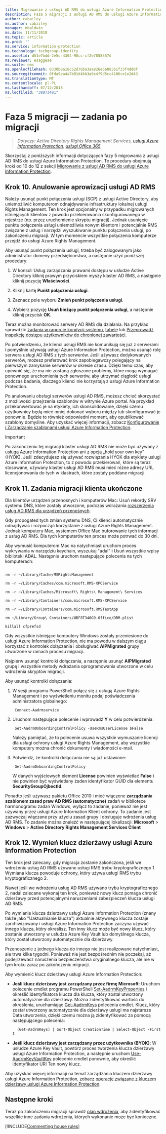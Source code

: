 ```yaml
---
title: Migrowanie z usługi AD RMS do usługi Azure Information Protection — faza 5
description: Faza 5 migracji z usługi AD RMS do usługi Azure Information Protection, obejmująca kroki od 10 do 12 z sekcji Migrowanie z usługi AD RMS do usługi Azure Information Protection.
author: cabailey
ms.author: cabailey
manager: mbaldwin
ms.date: 11/11/2018
ms.topic: article
ms.prod: ''
ms.service: information-protection
ms.technology: techgroup-identity
ms.assetid: d51e7bdd-2e5c-4304-98cc-cf2e7858557d
ms.reviewer: esaggese
ms.suite: ems
ms.openlocfilehash: 0330b8a18c52d76ba3aa926e66085b1f33f4dd0f
ms.sourcegitcommit: 0fda9ea4a7b91d4bb3a9e4f9d5cc4106ce1e2d43
ms.translationtype: MT
ms.contentlocale: pl-PL
ms.lasthandoff: 07/12/2018
ms.locfileid: "38973481"
---
```

# <a name="migration-phase-5---post-migration-tasks"></a>Faza 5 migracji — zadania po migracji

>*Dotyczy: Active Directory Rights Management Services, [usługi Azure Information Protection](https://azure.microsoft.com/pricing/details/information-protection), [usługi Office 365](http://download.microsoft.com/download/E/C/F/ECF42E71-4EC0-48FF-AA00-577AC14D5B5C/Azure_Information_Protection_licensing_datasheet_EN-US.pdf)*


Skorzystaj z poniższych informacji dotyczących fazy 5 migrowania z usługi AD RMS do usługi Azure Information Protection. Te procedury obejmują kroki od 10 do 12 z sekcji [Migrowanie z usługi AD RMS do usługi Azure Information Protection](migrate-from-ad-rms-to-azure-rms.md).

## <a name="step-10-deprovision-ad-rms"></a>Krok 10. Anulowanie aprowizacji usługi AD RMS

Należy usunąć punkt połączenia usługi (SCP) z usługi Active Directory, aby uniemożliwić komputerom odnajdywanie infrastruktury lokalnej usługi Rights Management. Ten krok jest opcjonalny w przypadku migrowanych istniejących klientów z powodu przekierowania skonfigurowanego w rejestrze (np. przez uruchomienie skryptu migracji). Jednak usunięcie punktu połączenia usługi uniemożliwia nowym klientom i potencjalnie RMS związane z usług i narzędzi wyszukiwanie punktu połączenia usługi, po zakończeniu migracji. W tym momencie wszystkie połączenia komputerze przejdź do usługi Azure Rights Management. 

Aby usunąć punkt połączenia usługi, trzeba być zalogowanym jako administrator domeny przedsiębiorstwa, a następnie użyć poniższej procedury:

1. W konsoli Usług zarządzania prawami dostępu w usłudze Active Directory kliknij prawym przyciskiem myszy klaster AD RMS, a następnie kliknij pozycję **Właściwości**.

2. Kliknij kartę **Punkt połączenia usługi**.

3. Zaznacz pole wyboru **Zmień punkt połączenia usługi**.

4. Wybierz pozycję **Usuń bieżący punkt połączenia usługi**, a następnie kliknij przycisk **OK**.

Teraz można monitorować serwery AD RMS dla działania. Na przykład sprawdzić [żądania w raporcie kondycji systemu](https://technet.microsoft.com/library/ee221012%28v=ws.10%29.aspx), [tabelę](http://technet.microsoft.com/library/dd772686%28v=ws.10%29.aspx) lub [Przeprowadź inspekcję dostępu użytkowników do chronionej zawartości](http://social.technet.microsoft.com/wiki/contents/articles/3440.ad-rms-frequently-asked-questions-faq.aspx). 

Po potwierdzeniu, że klienci usługi RMS nie komunikują się już z serwerami i pomyślnie używają usługi Azure Information Protection, można usunąć rolę serwera usługi AD RMS z tych serwerów. Jeśli używasz dedykowanych serwerów, możesz preferować krok zapobiegawczy polegający na pierwszym zamykanie serwerów w okresie czasu. Dzięki temu czas, aby upewnić się, że ma nie zostaną zgłoszone problemy, które mogą wymagać ponownego uruchomienia tych serwerów, aby utrzymać ciągłość usługi podczas badania, dlaczego klienci nie korzystają z usługi Azure Information Protection.

Po anulowaniu obsługi serwerów usługi AD RMS, możesz chcieć skorzystać z możliwości przejrzenia szablonów w witrynie Azure portal. Na przykład przekonwertować je na etykiety, ich skonsolidowanie, dzięki czemu użytkownicy będą mieć mniej dokonać wyboru między lub skonfigurować je ponownie. Będzie to również odpowiedni moment, aby opublikować szablony domyślne. Aby uzyskać więcej informacji, zobacz [Konfigurowanie i Zarządzanie szablonami usługi Azure Information Protection](../deploy-use/configure-policy-templates.md).

>[!IMPORTANT]
> Po zakończeniu tej migracji klaster usługi AD RMS nie może być używany z usługą Azure Information Protection ani z opcją „hold your own key” (HYOK). Jeśli zdecydujesz się używać rozwiązania HYOK dla etykiety usługi Azure Information Protection, to z powodu przekierowań, które są teraz stosowane, używany klaster usługi AD RMS musi mieć różne adresy URL licencjonowania do tych w klastrach, które zostały poddane migracji.

## <a name="step-11-complete-client-migration-tasks"></a>Krok 11. Zadania migracji klienta ukończone

Dla klientów urządzeń przenośnych i komputerów Mac: Usuń rekordy SRV systemu DNS, które zostały utworzone, podczas wdrażania [rozszerzenia usług AD RMS dla urządzeń przenośnych](http://technet.microsoft.com/library/dn673574.aspx).

Gdy propogated tych zmian systemu DNS, Ci klienci automatycznie odnajdywać i rozpocząć korzystanie z usługi Azure Rights Management. Jednak komputery Mac, systemem Office Mac buforowanie tych informacji z usług AD RMS. Dla tych komputerów ten proces może potrwać do 30 dni. 

Aby wymusić komputerom Mac na natychmiast uruchom proces wykrywania w narzędziu keychain, wyszukaj "adal" i Usuń wszystkie wpisy biblioteki ADAL. Następnie uruchom następujące polecenia na tych komputerach:

````

rm -r ~/Library/Cache/MSRightsManagement

rm -r ~/Library/Caches/com.microsoft.RMS-XPCService

rm -r ~/Library/Caches/Microsoft\ Rights\ Management\ Services

rm -r ~/Library/Containers/com.microsoft.RMS-XPCService

rm -r ~/Library/Containers/com.microsoft.RMSTestApp

rm ~/Library/Group\ Containers/UBF8T346G9.Office/DRM.plist

killall cfprefsd

````

Gdy wszystkie istniejące komputery Windows zostały przeniesione do usługi Azure Information Protection, nie ma powodu w dalszym ciągu korzystać z kontrolek dołączania i obsługiwać **AIPMigrated** grupy utworzone w ramach procesu migracji. 

Najpierw usunąć kontrolki dołączania, a następnie usunąć **AIPMigrated** grupę i wszystkie metody wdrażania oprogramowania utworzone w celu wdrożenia skryptów migracji.

Aby usunąć kontrolki dołączania:

1. W sesji programu PowerShell połącz się z usługą Azure Rights Management i po wyświetleniu monitu podaj poświadczenia administratora globalnego:

        Connect-Aadrmservice

2. Uruchom następujące polecenie i wprowadź **Y** w celu potwierdzenia:

        Set-AadrmOnboardingControlPolicy -UseRmsUserLicense $False
    
    Należy pamiętać, że to polecenie usuwa wszystkie wymuszanie licencji dla usługi ochrony usługi Azure Rights Management, aby wszystkie komputery można chronić dokumenty i wiadomości e-mail.

3. Potwierdź, że kontrolki dołączania nie są już ustawione:

        Get-AadrmOnboardingControlPolicy

    W danych wyjściowych element **License** powinien wyświetlać **False** i nie powinien być wyświetlany żaden identyfikator GUID dla elementu **SecurityGroupOjbectId**.

Ponadto jeśli używasz pakietu Office 2010 i mieć włączone **zarządzania szablonem zasad praw AD RMS (automatyczne)** zadań w bibliotece harmonogramu zadań Windows, wyłącz to zadanie, ponieważ nie jest używany przez usługi Azure Information Klient ochrony. To zadanie jest zazwyczaj włączane przy użyciu zasad grupy i obsługuje wdrożenia usług AD RMS. To zadanie można znaleźć w następującej lokalizacji: **Microsoft** > **Windows** > **Active Directory Rights Management Services Client**

## <a name="step-12-rekey-your-azure-information-protection-tenant-key"></a>Krok 12. Wymień klucz dzierżawy usługi Azure Information Protection

Ten krok jest zalecany, gdy migracja zostanie zakończona, jeśli we wdrożeniu usług AD RMS używano usługi RMS trybu kryptograficznego 1. Wymiana klucza powoduje ochrony, który używa usługi RMS trybu kryptograficznego 2. 

Nawet jeśli we wdrożeniu usług AD RMS używano trybu kryptograficznego 2, nadal zalecane wykonaj ten krok, ponieważ nowy klucz pomaga chronić dzierżawy przed potencjalnymi naruszeniami zabezpieczeń klucza usługi AD RMS.

Po wymianie klucza dzierżawy usługi Azure Information Protection (znany także jako "Uaktualnianie klucza") aktualnie aktywnego klucza zostaje zarchiwizowany i usługi Azure Information Protection zaczyna używać innego klucza, który określisz. Ten inny klucz może być nowy klucz, który zostanie utworzony w usłudze Azure Key Vault lub domyślnego klucza, który został utworzony automatycznie dla dzierżawy.

Przenoszenie z jednego klucza do innego nie jest realizowane natychmiast, ale trwa kilka tygodni. Ponieważ nie jest bezpośrednim nie poczekaj, aż podejrzewasz naruszenia bezpieczeństwa oryginalnego klucza, ale nie w tym kroku zaraz po zakończeniu migracji.

Aby wymienić klucz dzierżawy usługi Azure Information Protection:

- **Jeśli klucz dzierżawy jest zarządzany przez firmę Microsoft**: Uruchom polecenie cmdlet programu PowerShell [Set-AadrmKeyProperties](/powershell/module/aadrm/set-aadrmkeyproperties) i określić identyfikatora klucza dla klucza, który został utworzony automatycznie dla dzierżawy. Można zidentyfikować wartość do określenia, uruchamiając [Get-AadrmKeys](/powershell/module/aadrm/get-aadrmkeys) polecenia cmdlet. Klucz, który został utworzony automatycznie dla dzierżawy usługi ma najstarsze Data utworzenia, dzięki czemu można ją zidentyfikować za pomocą następującego polecenia:
    
        (Get-AadrmKeys) | Sort-Object CreationTime | Select-Object -First 1

- **Jeśli klucz dzierżawy jest zarządzany przez użytkownika (BYOK)**: W usłudze Azure Key Vault, powtórz proces tworzenia klucza dzierżawy usługi Azure Information Protection, a następnie uruchom [Use-AadrmKeyVaultKey](/powershell/aadrm/vlatest/use-aadrmkeyvaultkey) polecenie cmdlet ponownie, aby określić identyfikator URI Ten nowy klucz. 

Aby uzyskać więcej informacji na temat zarządzania kluczem dzierżawy usługi Azure Information Protection, zobacz [operacje związane z kluczem dzierżawy usługi Azure Information Protection](../deploy-use/operations-tenant-key.md).


## <a name="next-steps"></a>Następne kroki

Teraz po zakończeniu migracji sprawdź [plan wdrożenia](deployment-roadmap.md), aby zidentyfikować wszelkie inne zadania wdrożenia, których wykonanie może być konieczne.

[!INCLUDE[Commenting house rules](../includes/houserules.md)]
